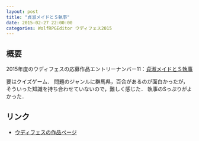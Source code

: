 ```yaml
---
layout: post
title: "貞淑メイドとＳ執事"
date: 2015-02-27 22:00:00
categories: WolfRPGEditor ウディフェス2015
---
```


## 概要

2015年度のウディフェスの応募作品エントリーナンバー11：[貞淑メイドとＳ執事](http://hinezumi.net/wodifes/games/detail/239)

要はクイズゲーム．
問題のジャンルに群馬県，百合があるのが面白かったが，そういった知識を持ち合わせていないので，難しく感じた．
執事のSっぷりがよかった．


## リンク

- [ウディフェスの作品ページ](http://hinezumi.net/wodifes/games/detail/239)
